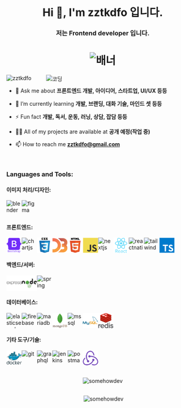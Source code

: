 <h1 align="center">Hi 👋, I'm zztkdfo 입니다.</h1>
<h3 align="center">저는 Frontend developer 입니다.</h3>
<!--배너 추가 추가 -->
<h1 align="center">
  <img align="center" alt="배너" width="580" src="https://img.freepik.com/free-vector/code-typing-concept-illustration_114360-3581.jpg" />
</h1>

<!--GIF 이미지 추가 -->
<img align="right" alt="코딩" width="400" src="https://images.squarespace-cdn.com/content/v1/5769fc401b631bab1addb2ab/1541580611624-TE64QGKRJG8SWAIUS7NS/ke17ZwdGBToddI8pDm48kPoswlzjSVMM-SxOp7CV59BZw-zPPgdn4jUwVcJE1ZvWQUxwkmyExglNqGp0IvTJZamWLI2zvYWH8K3-s_4yszcp2ryTI0HqTOaaUohrI8PI6FXy8c9PWtBlqAVlUS5izpdcIXDZqDYvprRqZ29Pw0o/coding-freak.gif" />

<p align="left"> <img src="https://komarev.com/ghpvc/?username=zztkdfo&label=Profile%20views&color=0e75b6&style=flat" alt="zztkdfo" /> </p>

- 💬 Ask me about **프론트엔드 개발, 아이디어, 스타트업, UI/UX  등등**

- 🌱 I’m currently learning **개발, 브랜딩, 대화 기술, 마인드 셋 등등**

- ⚡ Fun fact **개발, 독서, 운동, 러닝, 상담, 잡담 등등**

- 👨‍💻 All of my projects are available at **공개 예정(작업 중)**

- 📫 How to reach me **zztkdfo@gmail.com**
<br />
<h3 align="left">Languages and Tools:</h3>
<h4>이미지 처리/디자인:</h4>
<div style="display: flex; flex-wrap: nowrap;">
<img src="https://download.blender.org/branding/community/blender_community_badge_white.svg" alt="blender" width="40" height="40"/>
<img src="https://www.vectorlogo.zone/logos/figma/figma-icon.svg" alt="figma" width="40" height="40"/>
</div>

<h4>프론트엔드:</h4>
<div style="display: flex; flex-wrap: nowrap;">
<img src="https://raw.githubusercontent.com/devicons/devicon/master/icons/bootstrap/bootstrap-plain-wordmark.svg" alt="bootstrap" width="40" height="40"/>
<img src="https://www.chartjs.org/media/logo-title.svg" alt="chartjs" width="40" height="40"/>
<img src="https://raw.githubusercontent.com/devicons/devicon/master/icons/css3/css3-original-wordmark.svg" alt="css3" width="40" height="40"/>
<img src="https://raw.githubusercontent.com/devicons/devicon/master/icons/d3js/d3js-original.svg" alt="d3js" width="40" height="40"/>
<img src="https://raw.githubusercontent.com/devicons/devicon/master/icons/html5/html5-original-wordmark.svg" alt="html5" width="40" height="40"/>
<img src="https://raw.githubusercontent.com/devicons/devicon/master/icons/javascript/javascript-original.svg" alt="javascript" width="40" height="40"/>
<img src="https://cdn.worldvectorlogo.com/logos/nextjs-2.svg" alt="nextjs" width="40" height="40"/>
<img src="https://raw.githubusercontent.com/devicons/devicon/master/icons/react/react-original-wordmark.svg" alt="react" width="40" height="40"/>
<img src="https://reactnative.dev/img/header_logo.svg" alt="reactnative" width="40" height="40"/>
<img src="https://www.vectorlogo.zone/logos/tailwindcss/tailwindcss-icon.svg" alt="tailwind" width="40" height="40"/>
<img src="https://raw.githubusercontent.com/devicons/devicon/master/icons/typescript/typescript-original.svg" alt="typescript" width="40" height="40"/>
</div>

<h4>백엔드/서버:</h4>
<div style="display: flex; flex-wrap: nowrap;">
<img src="https://raw.githubusercontent.com/devicons/devicon/master/icons/express/express-original-wordmark.svg" alt="express" width="40" height="40"/>
<img src="https://raw.githubusercontent.com/devicons/devicon/master/icons/nodejs/nodejs-original-wordmark.svg" alt="nodejs" width="40" height="40"/>
<img src="https://www.vectorlogo.zone/logos/springio/springio-icon.svg" alt="spring" width="40" height="40"/>
</div>

<h4>데이터베이스:</h4>
<div style="display: flex; flex-wrap: nowrap;">
<img src="https://www.vectorlogo.zone/logos/elastic/elastic-icon.svg" alt="elasticsearch" width="40" height="40"/>
<img src="https://www.vectorlogo.zone/logos/firebase/firebase-icon.svg" alt="firebase" width="40" height="40"/>
<img src="https://www.vectorlogo.zone/logos/mariadb/mariadb-icon.svg" alt="mariadb" width="40" height="40"/>
<img src="https://raw.githubusercontent.com/devicons/devicon/master/icons/mongodb/mongodb-original-wordmark.svg" alt="mongodb" width="40" height="40"/>
<img src="https://www.svgrepo.com/show/303229/microsoft-sql-server-logo.svg" alt="mssql" width="40" height="40"/>
<img src="https://raw.githubusercontent.com/devicons/devicon/master/icons/mysql/mysql-original-wordmark.svg" alt="mysql" width="40" height="40"/>
<img src="https://raw.githubusercontent.com/devicons/devicon/master/icons/redis/redis-original-wordmark.svg" alt="redis" width="40" height="40"/>
</div>

<h4>기타 도구/기술:</h4>
<div style="display: flex; flex-wrap: nowrap;">
<img src="https://raw.githubusercontent.com/devicons/devicon/master/icons/docker/docker-original-wordmark.svg" alt="docker" width="40" height="40"/>
<img src="https://www.vectorlogo.zone/logos/git-scm/git-scm-icon.svg" alt="git" width="40" height="40"/>
<img src="https://www.vectorlogo.zone/logos/graphql/graphql-icon.svg" alt="graphql" width="40" height="40"/>
<img src="https://www.vectorlogo.zone/logos/jenkins/jenkins-icon.svg" alt="jenkins" width="40" height="40"/>
<img src="https://www.vectorlogo.zone/logos/getpostman/getpostman-icon.svg" alt="postman" width="40" height="40"/>
<img src="https://raw.githubusercontent.com/devicons/devicon/master/icons/redux/redux-original.svg" alt="redux" width="40" height="40"/>
</div>

<br />

<div style="display: flex; align-items: center; flex-direction: column; justify-content: center;">
<p><img align="left" src="https://github-readme-stats.vercel.app/api/top-langs?username=somehowdev&show_icons=true&locale=en&layout=compact" alt="somehowdev" /></p>

<p>&nbsp;<img align="center" src="https://github-readme-stats.vercel.app/api?username=somehowdev&show_icons=true&locale=en" alt="somehowdev" /></p>
</div>
